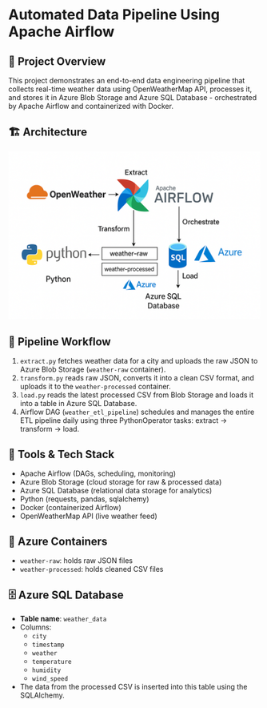 # Automated Data Pipeline Using Apache Airflow

## 🚀 Project Overview
This project demonstrates an end-to-end data engineering pipeline that collects real-time weather data using OpenWeatherMap API, processes it, and stores it in Azure Blob Storage and Azure SQL Database - orchestrated by Apache Airflow and containerized with Docker.

## 🏗️ Architecture
![Architechture](screenshots/architechture.png)

## 🧠 Pipeline Workflow

1. `extract.py` fetches weather data for a city and uploads the raw JSON to Azure Blob Storage (`weather-raw` container).
2. `transform.py` reads raw JSON, converts it into a clean CSV format, and uploads it to the `weather-processed` container.
3. `load.py` reads the latest processed CSV from Blob Storage and loads it into a table in Azure SQL Database.
4. Airflow DAG (`weather_etl_pipeline`) schedules and manages the entire ETL pipeline daily using three PythonOperator tasks: extract → transform → load.

## 🔧 Tools & Tech Stack
- Apache Airflow (DAGs, scheduling, monitoring)
- Azure Blob Storage (cloud storage for raw & processed data)
- Azure SQL Database (relational data storage for analytics)
- Python (requests, pandas, sqlalchemy)
- Docker (containerized Airflow)
- OpenWeatherMap API (live weather feed)

## 📁 Azure Containers
- `weather-raw`: holds raw JSON files
- `weather-processed`: holds cleaned CSV files

## 🗄️ Azure SQL Database
- **Table name**: `weather_data`
- Columns:
  - `city`
  - `timestamp`
  - `weather`
  - `temperature`
  - `humidity`
  - `wind_speed`
- The data from the processed CSV is inserted into this table using the SQLAlchemy.


